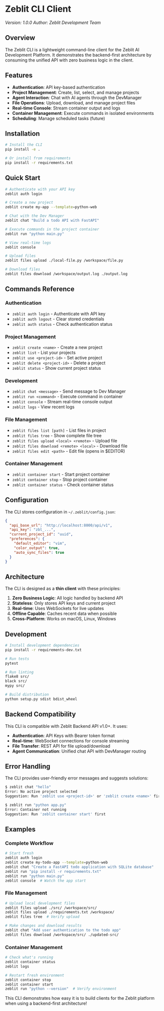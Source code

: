 # Zeblit CLI Client

*Version: 1.0.0*
*Author: Zeblit Development Team*

## Overview

The Zeblit CLI is a lightweight command-line client for the Zeblit AI Development Platform. It demonstrates the backend-first architecture by consuming the unified API with zero business logic in the client.

## Features

- **Authentication**: API key-based authentication
- **Project Management**: Create, list, select, and manage projects
- **Agent Interaction**: Chat with AI agents through the DevManager
- **File Operations**: Upload, download, and manage project files
- **Real-time Console**: Stream container output and logs
- **Container Management**: Execute commands in isolated environments
- **Scheduling**: Manage scheduled tasks (future)

## Installation

```bash
# Install the CLI
pip install -e .

# Or install from requirements
pip install -r requirements.txt
```

## Quick Start

```bash
# Authenticate with your API key
zeblit auth login

# Create a new project
zeblit create my-app --template=python-web

# Chat with the Dev Manager
zeblit chat "Build a todo API with FastAPI"

# Execute commands in the project container
zeblit run "python main.py"

# View real-time logs
zeblit console

# Upload files
zeblit files upload ./local-file.py /workspace/file.py

# Download files
zeblit files download /workspace/output.log ./output.log
```

## Commands Reference

### Authentication
- `zeblit auth login` - Authenticate with API key
- `zeblit auth logout` - Clear stored credentials
- `zeblit auth status` - Check authentication status

### Project Management
- `zeblit create <name>` - Create a new project
- `zeblit list` - List your projects
- `zeblit use <project-id>` - Set active project
- `zeblit delete <project-id>` - Delete a project
- `zeblit status` - Show current project status

### Development
- `zeblit chat <message>` - Send message to Dev Manager
- `zeblit run <command>` - Execute command in container
- `zeblit console` - Stream real-time console output
- `zeblit logs` - View recent logs

### File Management
- `zeblit files list [path]` - List files in project
- `zeblit files tree` - Show complete file tree
- `zeblit files upload <local> <remote>` - Upload file
- `zeblit files download <remote> <local>` - Download file
- `zeblit files edit <path>` - Edit file (opens in $EDITOR)

### Container Management
- `zeblit container start` - Start project container
- `zeblit container stop` - Stop project container
- `zeblit container status` - Check container status

## Configuration

The CLI stores configuration in `~/.zeblit/config.json`:

```json
{
  "api_base_url": "http://localhost:8000/api/v1",
  "api_key": "zbl_...",
  "current_project_id": "uuid",
  "preferences": {
    "default_editor": "vim",
    "color_output": true,
    "auto_sync_files": true
  }
}
```

## Architecture

The CLI is designed as a **thin client** with these principles:

1. **Zero Business Logic**: All logic handled by backend API
2. **Stateless**: Only stores API keys and current project
3. **Real-time**: Uses WebSockets for live updates
4. **Offline Capable**: Caches recent data when possible
5. **Cross-Platform**: Works on macOS, Linux, Windows

## Development

```bash
# Install development dependencies
pip install -r requirements-dev.txt

# Run tests
pytest

# Run linting
flake8 src/
black src/
mypy src/

# Build distribution
python setup.py sdist bdist_wheel
```

## Backend Compatibility

This CLI is compatible with Zeblit Backend API v1.0+. It uses:

- **Authentication**: API Keys with Bearer token format
- **Real-time**: WebSocket connections for console streaming
- **File Transfer**: REST API for file upload/download
- **Agent Communication**: Unified chat API with DevManager routing

## Error Handling

The CLI provides user-friendly error messages and suggests solutions:

```bash
$ zeblit chat "hello"
Error: No active project selected
Suggestion: Run 'zeblit use <project-id>' or 'zeblit create <name>' first

$ zeblit run "python app.py"
Error: Container not running
Suggestion: Run 'zeblit container start' first
```

## Examples

### Complete Workflow
```bash
# Start fresh
zeblit auth login
zeblit create my-todo-app --template=python-web
zeblit chat "Create a FastAPI todo application with SQLite database"
zeblit run "pip install -r requirements.txt"
zeblit run "python main.py"
zeblit console  # Watch the app start
```

### File Management
```bash
# Upload local development files
zeblit files upload ./src/ /workspace/src/
zeblit files upload ./requirements.txt /workspace/
zeblit files tree  # Verify upload

# Make changes and download results
zeblit chat "Add user authentication to the todo app"
zeblit files download /workspace/src/ ./updated-src/
```

### Container Management
```bash
# Check what's running
zeblit container status
zeblit logs

# Restart fresh environment
zeblit container stop
zeblit container start
zeblit run "python --version"  # Verify environment
```

This CLI demonstrates how easy it is to build clients for the Zeblit platform when using a backend-first architecture!
